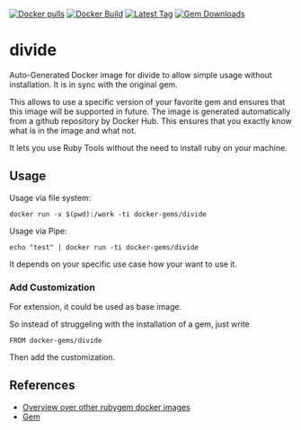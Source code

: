 [![Docker pulls](https://img.shields.io/docker/pulls/rubygem/divide.svg)](https://hub.docker.com/r/rubygem/divide/)
[![Docker Build](https://img.shields.io/docker/automated/rubygem/divide.svg)](https://hub.docker.com/r/rubygem/divide/)
[![Latest Tag](https://img.shields.io/github/tag/docker-rubygem/divide.svg)](https://hub.docker.com/r/rubygem/divide/)
[![Gem Downloads](https://img.shields.io/gem/dt/divide.svg)](https://rubygems.org/gems/divide/)
# divide

Auto-Generated Docker image for divide to allow simple usage without installation.
It is in sync with the original gem.

This allows to use a specific version of your favorite gem and ensures that this image will be supported in future.
The image is generated automatically from a github repository by Docker Hub.
This ensures that you exactly know what is in the image and what not.

It lets you use Ruby Tools without the need to install ruby on your machine.

## Usage

Usage via file system:

`docker run -v $(pwd):/work -ti docker-gems/divide`

Usage via Pipe:

`echo "test" | docker run -ti docker-gems/divide`

It depends on your specific use case how your want to use it.

### Add Customization

For extension, it could be used as base image.

So instead of struggeling with the installation of a gem, just write

`FROM docker-gems/divide`

Then add the customization.

## References

 - [Overview over other rubygem docker images](https://github.com/thinkbot/docker-rubygem)
 - [Gem](https://rubygems.org/gems/divide/)
